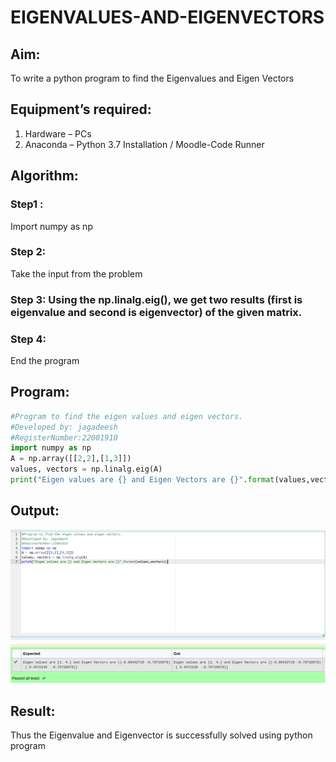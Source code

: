 # EIGENVALUES-AND-EIGENVECTORS
## Aim:
To write a python program to find the Eigenvalues and Eigen Vectors
## Equipment’s required:
1. 	Hardware – PCs
2. 	Anaconda – Python 3.7 Installation / Moodle-Code Runner
## Algorithm:
### Step1 : 
Import numpy as np
### Step 2: 
Take the input from the problem
### Step 3: Using the np.linalg.eig(),  we get two results (first is eigenvalue and second is eigenvector) of the given matrix.
### Step 4:
End the program

## Program:
```python
#Program to find the eigen values and eigen vectors.
#Developed by: jagadeesh
#RegisterNumber:22001910
import numpy as np
A = np.array([[2,2],[1,3]])
values, vectors = np.linalg.eig(A)
print("Eigen values are {} and Eigen Vectors are {}".format(values,vectors))
```

## Output:
![MODEL](/eigen_output.png)
## Result:
Thus the Eigenvalue and Eigenvector is successfully solved using python program

